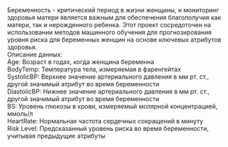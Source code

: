 Беременность - критический период в жизни женщины, и мониторинг здоровья матери является важным для обеспечения благополучия как матери, так и нерожденного ребенка. Этот проект сосредоточен на использовании методов машинного обучения для прогнозирования уровня риска для беременных женщин на основе ключевых атрибутов здоровья. <br>
Описание данных: <br>
Age: Возраст в годах, когда женщина беременна <br>
BodyTemp: Температура тела, измеряемая в фаренгейтах <br>
SystolicBP: Верхнее значение артериального давления в мм рт. ст., другой значимый атрибут во время беременности <br>
DiastolicBP: Нижнее значение артериального давления в мм рт. ст., другой значимый атрибут во время беременности <br>
BS: Уровень глюкозы в крови, измеряемый молярной концентрацией, ммоль/л <br>
HeartRate: Нормальная частота сердечных сокращений в минуту <br>
Risk Level: Предсказанный уровень риска во время беременности, учитывая предыдущие атрибуты <br>
